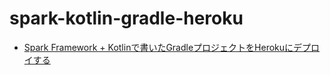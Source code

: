 # spark-kotlin-gradle-heroku
 - [Spark Framework + Kotlinで書いたGradleプロジェクトをHerokuにデプロイする](http://qiita.com/kenichi_odo/items/e266fbc8cf939feca8b0)
